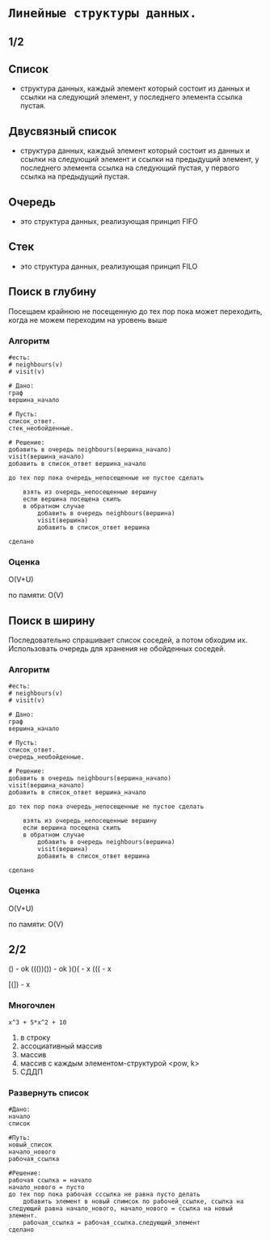 # `Линейные структуры данных.`
## 1/2
## Список

- структура данных, каждый элемент который состоит из данных и ссылки на следующий элемент, у последнего элемента ссылка пустая.

## Двусвязный список

- структура данных, каждый элемент который состоит из данных и ссылки на следующий элемент и ссылки на предыдущий элемент, у последнего элемента ссылка на следующий пустая, у первого ссылка на предыдущий пустая.

## Очередь

- это структура данных, реализующая принцип FIFO

## Стек

- это структура данных, реализующая принцип FILO

## Поиск в глубину

Посещаем крайнюю не посещенную до тех пор пока может переходить, когда не можем переходим на уровень выше

### Алгоритм
```
#есть:
# neighbours(v)
# visit(v)

# Дано:
граф
вершина_начало

# Пусть:
список_ответ.
стек_необойденные.

# Решение:
добавить в очередь neighbours(вершина_начало)
visit(вершина_начало)
добавить в список_ответ вершина_начало

до тех пор пока очередь_непосещенные не пустое сделать

    взять из очередь_непосещенные вершину
    если вершина посещена скипъ
    в обратном случае
        добавить в очередь neighbours(вершина)
        visit(вершина)
        добавить в список_ответ вершина

сделано
```

### Оценка

O(V+U)

по памяти: O(V)

## Поиск в ширину

Последовательно спрашивает список соседей, а потом обходим их. Использовать очередь для хранения не обойденных соседей.

### Алгоритм

```
#есть:
# neighbours(v)
# visit(v)

# Дано:
граф
вершина_начало

# Пусть:
список_ответ.
очередь_необойденные.

# Решение:
добавить в очередь neighbours(вершина_начало)
visit(вершина_начало)
добавить в список_ответ вершина_начало

до тех пор пока очередь_непосещенные не пустое сделать

    взять из очередь_непосещенные вершину
    если вершина посещена скипъ
    в обратном случае
        добавить в очередь neighbours(вершина)
        visit(вершина)
        добавить в список_ответ вершина

сделано
```

### Оценка

O(V+U)

по памяти: O(V)

## 2/2

() - ok
((())()) - ok
)()( - x
((( - x

[(]) - x

### Многочлен

`x^3 + 5*x^2 + 10`

1. в строку
2. ассоциативный массив
3. массив
4. массив с каждым элементом-структурой <pow, k>
5. СДДП

### Развернуть список

```
#Дано:
начало
список

#Путь:
новый_список
начало_нового
рабочая_ссылка

#Решение:
рабочая ссылка = начало
начало_нового = пусто
до тех пор пока рабочая сссылка не равна пусто делать
    добавить элемент в новый спимсок по рабочей_ссылке, ссылка на следующий равна начало_нового, начало_нового = ссылка на новый элемент.
    рабочая_ссылка = рабочая_ссылка.следующий_элемент
сделано
```
